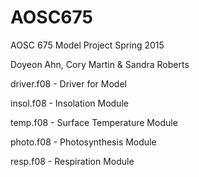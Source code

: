 # AOSC675
AOSC 675 Model Project Spring 2015

Doyeon Ahn, Cory Martin & Sandra Roberts

driver.f08 - Driver for Model

insol.f08 - Insolation Module

temp.f08 - Surface Temperature Module

photo.f08 - Photosynthesis Module

resp.f08 - Respiration Module
